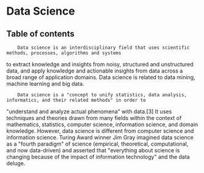 # Data Science

## Table of contents


        Data science is an interdisciplinary field that uses scientific methods, processes, algorithms and systems 
to extract knowledge and insights from noisy, structured and unstructured data, and apply knowledge and actionable 
insights from data across a broad range of application domains. Data science is related to data mining, 
machine learning and big data.
 
        Data science is a "concept to unify statistics, data analysis, informatics, and their related methods" in order to
"understand and analyze actual phenomena" with data.[3] It uses techniques and theories drawn from many fields within the 
context of mathematics, statistics, computer science, information science, and domain knowledge. However, 
data science is different from computer science and information science. Turing Award winner Jim Gray imagined 
data science as a "fourth paradigm" of science (empirical, theoretical, computational, and now data-driven) and 
asserted that "everything about science is changing because of the impact of information technology" and the data deluge.

